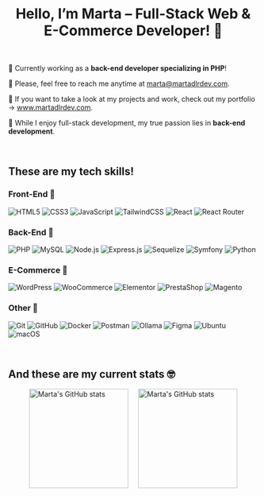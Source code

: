 # <div align="center">Hello, I’m Marta – Full-Stack Web & E-Commerce Developer! 🫧</div>

<br/>

🪼 Currently working as a **back-end developer specializing in PHP**!

🐚 Please, feel free to reach me anytime at marta@martadlrdev.com.

🪸  If you want to take a look at my projects and work, check out my portfolio → www.martadlrdev.com.

🐋 While I enjoy full-stack development, my true passion lies in **back-end development**.

<br/>

## These are my tech skills! 

### Front-End 🌺
![HTML5](https://img.shields.io/badge/HTML5-E34F26?style=for-the-badge&logo=html5&logoColor=white) ![CSS3](https://img.shields.io/badge/CSS3-1572B6?style=for-the-badge&logo=css3&logoColor=white) ![JavaScript](https://img.shields.io/badge/JavaScript-F7DF1E?style=for-the-badge&logo=javascript&logoColor=black) ![TailwindCSS](https://img.shields.io/badge/TailwindCSS-38B2AC?style=for-the-badge&logo=tailwind-css&logoColor=white) ![React](https://img.shields.io/badge/React-20232A?style=for-the-badge&logo=react&logoColor=61DAFB) ![React Router](https://img.shields.io/badge/React_Router-CA4245?style=for-the-badge&logo=react-router&logoColor=white)

### Back-End 🌻
![PHP](https://img.shields.io/badge/PHP-777BB4?style=for-the-badge&logo=php&logoColor=white) ![MySQL](https://img.shields.io/badge/MySQL-4479A1?style=for-the-badge&logo=mysql&logoColor=white) ![Node.js](https://img.shields.io/badge/Node.js-339933?style=for-the-badge&logo=node.js&logoColor=white) ![Express.js](https://img.shields.io/badge/Express.js-000000?style=for-the-badge&logo=express&logoColor=white) ![Sequelize](https://img.shields.io/badge/Sequelize-52B0E7?style=for-the-badge&logo=sequelize&logoColor=white) ![Symfony](https://img.shields.io/badge/Symfony-000000?style=for-the-badge&logo=symfony&logoColor=white) ![Python](https://img.shields.io/badge/Python-3776AB?style=for-the-badge&logo=python&logoColor=white)

### E-Commerce 🌱
![WordPress](https://img.shields.io/badge/WordPress-21759B?style=for-the-badge&logo=wordpress&logoColor=white) ![WooCommerce](https://img.shields.io/badge/WooCommerce-96588A?style=for-the-badge&logo=woo&logoColor=white) ![Elementor](https://img.shields.io/badge/Elementor-92003B?style=for-the-badge&logo=elementor&logoColor=white) ![PrestaShop](https://img.shields.io/badge/PrestaShop-DF0067?style=for-the-badge&logo=prestashop&logoColor=white) ![Magento](https://img.shields.io/badge/Magento-EE672F?style=for-the-badge&logo=Magento&logoColor=white)

### Other 🌸
![Git](https://img.shields.io/badge/Git-F05032?style=for-the-badge&logo=git&logoColor=white) ![GitHub](https://img.shields.io/badge/GitHub-181717?style=for-the-badge&logo=github&logoColor=white) ![Docker](https://img.shields.io/badge/Docker-2496ED?style=for-the-badge&logo=docker&logoColor=white) ![Postman](https://img.shields.io/badge/Postman-FF6C37?style=for-the-badge&logo=postman&logoColor=white) ![Ollama](https://img.shields.io/badge/ollama-000000?logo=ollama&style=for-the-badge&logoColor=white) ![Figma](https://img.shields.io/badge/Figma-F24E1E?style=for-the-badge&logo=figma&logoColor=white) ![Ubuntu](https://img.shields.io/badge/Ubuntu-E95420?style=for-the-badge&logo=ubuntu&logoColor=white) ![macOS](https://img.shields.io/badge/macOS-000000?style=for-the-badge&logo=apple&logoColor=white)

<br/>

## And these are my current stats 🤓

<div style="display: flex; justify-content: center; align-items: center; gap: 20px;">

  <img src="https://github-readme-stats.vercel.app/api/top-langs?username=gyomiel&hide=html,scss,stylus,blade,jupyter%20notebook,python,css,shell,batchfile,dockerfile,typescript&theme=catppuccin_mocha&show_icons=true" alt="Marta's GitHub stats" height="200"/>

  <img src="https://github-readme-stats.vercel.app/api?username=gyomiel&show_icons=true&theme=catppuccin_mocha" alt="Marta's GitHub stats" height="200"/>

</div>
